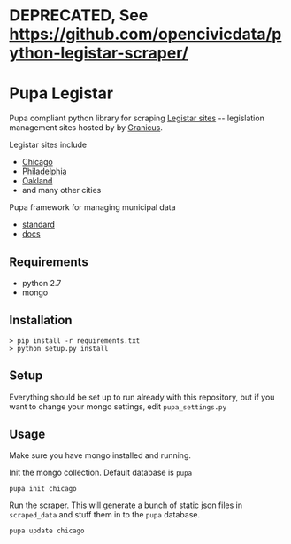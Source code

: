 # DEPRECATED, See https://github.com/opencivicdata/python-legistar-scraper/

# Pupa Legistar

Pupa compliant python library for scraping [Legistar sites](http://www.granicus.com/Legistar/Product-Overview.aspx) 
-- legislation management sites hosted by by [Granicus](http://www.granicus.com/Streaming-Media-Government.aspx).

Legistar sites include 
- [Chicago](http://chicago.legistar.com)
- [Philadelphia](http://phila.legistar.com)
- [Oakland](http://oakland.legistar.com/legislation.aspx)
- and many other cities

Pupa framework for managing municipal data
- [standard](https://github.com/opencivicdata/pupa)
- [docs](http://opencivicdata.readthedocs.org/en/latest/)

## Requirements

* python 2.7
* mongo

## Installation

```console
> pip install -r requirements.txt
> python setup.py install 
```

## Setup

Everything should be set up to run already with this repository, but if you want to change your mongo settings, edit `pupa_settings.py`

## Usage

Make sure you have mongo installed and running.

Init the mongo collection. Default database is `pupa`
```console
pupa init chicago 
```

Run the scraper. This will generate a bunch of static json files in `scraped_data` and stuff them in to the `pupa` database.
```console
pupa update chicago
```
